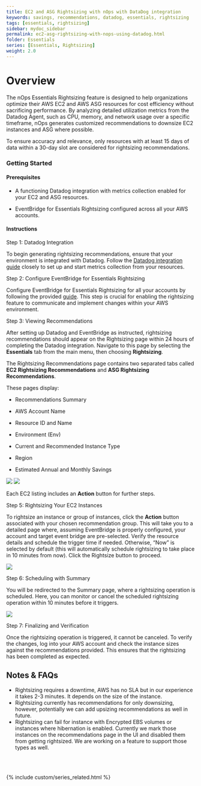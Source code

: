 ```yaml
---
title: EC2 and ASG Rightsizing with nOps with DataDog integration
keywords: savings, recommendations, datadog, essentials, rightsizing
tags: [essentials, rightsizing]
sidebar: mydoc_sidebar
permalink: ec2-asg-rightsizing-with-nops-using-datadog.html
folder: Essentials
series: [Essentials, Rightsizing]
weight: 2.0
---
```


# Overview

The nOps Essentials Rightsizing feature is designed to help organizations optimize their AWS EC2 and AWS ASG resources for cost efficiency without sacrificing performance. By analyzing detailed utilization metrics from the Datadog Agent, such as CPU, memory, and network usage over a specific timeframe, nOps generates customized recommendations to downsize EC2 instances and ASG where possible.

To ensure accuracy and relevance, only resources with at least 15 days of data within a 30-day slot are considered for rightsizing recommendations.


### Getting Started

#### Prerequisites

- A functioning Datadog integration with metrics collection enabled for your EC2 and ASG resources.

- EventBridge for Essentials Rightsizing configured across all your AWS accounts.


#### Instructions

Step 1: Datadog Integration

To begin generating rightsizing recommendations, ensure that your environment is integrated with Datadog. Follow the [Datadog integration guide](https://help.nops.io/integrate-datadog-with-nops-platform.html) closely to set up and start metrics collection from your resources.

Step 2: Configure EventBridge for Essentials Rightsizing

Configure EventBridge for Essentials Rightsizing for all your accounts by following the provided [guide](https://help.nops.io/essentials-storage-rightsizing-eventbridge-setup.html). This step is crucial for enabling the rightsizing feature to communicate and implement changes within your AWS environment.

Step 3: Viewing Recommendations

After setting up Datadog and EventBridge as instructed, rightsizing recommendations should appear on the Rightsizing page within 24 hours of completing the Datadog integration. Navigate to this page by selecting the **Essentials** tab from the main menu, then choosing **Rightsizing**.

The Rightsizing Recommendations page contains two separated tabs called **EC2 Rightsizing Recommendations** and **ASG Rightsizing Recommendations**.

These pages display:

- Recommendations Summary

- AWS Account Name

- Resource ID and Name

- Environment (Env)

- Current and Recommended Instance Type

- Region

- Estimated Annual and Monthly Savings

![](https://lh3.googleusercontent.com/pw/AP1GczMzb2t4lWh9m1gxnFN6UMhPQf1RqLqtxdpf_m_6a4lnr5V1dQV7pusuUpPkDQogqd2FtBi8RohoeOdkBA66LIOtUmUc6e0TcZerWnn5_eAJBij7I748tIq1D-HqpEVQEJzt9nNXjfHxLEhf4Dyss2j2=w3254-h1298-s-no-gm?authuser=0)
![](https://lh3.googleusercontent.com/pw/AP1GczOdMtl2Gsragu_3uWSiPAcc118tiYnXJV5jGxKA8y2lTQH_yHgqaTN7lEM-6ecRWF_-ePSWDb87Ze-E4RnG_JV5LSmC-Fqbr5je5KvRH2oZ4M8J7Fwhkfi88x3ATdfJc_s6Tqbs8XDeCKm1fpVMBPG6=w3046-h1166-s-no-gm?authuser=0)

Each EC2 listing includes an **Action** button for further steps.

Step 5: Rightsizing Your EC2 Instances

To rightsize an instance or group of instances, click the **Action** button associated with your chosen recommendation group. This will take you to a detailed page where, assuming EventBridge is properly configured, your account and target event bridge are pre-selected. Verify the resource details and schedule the trigger time if needed. Otherwise, “Now” is selected by default (this will automatically schedule rightsizing to take place in 10 minutes from now). Click the Rightsize button to proceed.

![](https://lh3.googleusercontent.com/pw/AP1GczP-u18xn55DayUr2LdBmZSzMabbzBukIJ5NdoRGvWfuef0eranyvF520snJiDoEUX9wD8EMr0rE_Pb755UJOfzEMj_iIdP7wm8VIwi1fbLGEk5fzsZh4rxOiph3dsQhf43lUk02v1Ig-1v1Cmb8wcEV=w3046-h1208-s-no-gm?authuser=0)

Step 6: Scheduling with Summary

You will be redirected to the Summary page, where a rightsizing operation is scheduled. Here, you can monitor or cancel the scheduled rightsizing operation within 10 minutes before it triggers.

![](https://lh3.googleusercontent.com/pw/AP1GczN6Km3fon2MgwJJLlRCWo2HBZ0QPmyZgozWURe2pdeTOBb3RKQQHwMXnw88EOlsbWg25PgjF6ZJeDDz-gTTQl7TVZEE-HkkaLt4ifDTEubsFiBSD1otglnPF96Mn10Mx7M30v-Y6Z9uW4U6iNRME1Wy=w3040-h1080-s-no-gm?authuser=0)

Step 7: Finalizing and Verification

Once the rightsizing operation is triggered, it cannot be canceled. To verify the changes, log into your AWS account and check the instance sizes against the recommendations provided. This ensures that the rightsizing has been completed as expected.



## Notes & FAQs

- Rightsizing requires a downtime, AWS has no SLA but in our experience it takes 2-3 minutes. It depends on the size of the instance.
- Rightsizing currently has recommendations for only downsizing, however, potentially we can add upsizing recommendations as well in future.
- Rightsizing can fail for instance with Encrypted EBS volumes or instances where hibernation is enabled. Currently we mark those instances on the recommendations page in the UI and disabled them from getting rightsized. We are working on a feature to support those types as well.


<br/><br/>

{% include custom/series_related.html %}